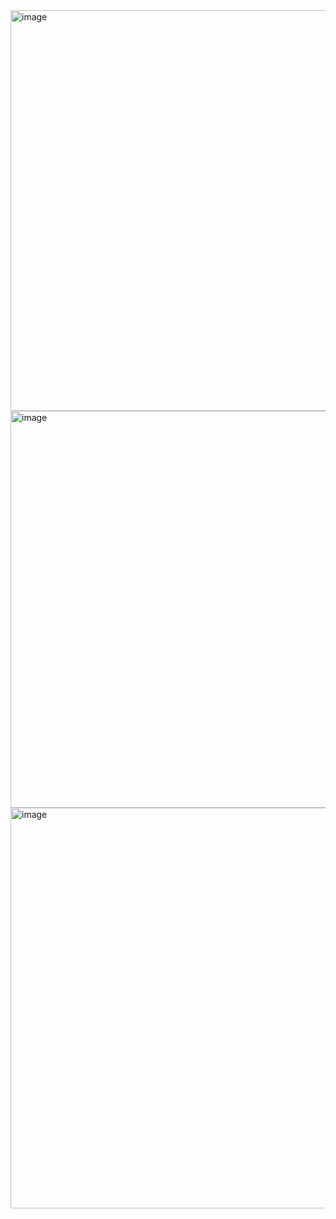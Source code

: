 <img width="641" alt="image" src="https://user-images.githubusercontent.com/89638496/200448126-f352ee99-e820-48f5-8880-551e061b63f3.png">
<img width="635" alt="image" src="https://user-images.githubusercontent.com/89638496/200448145-2446bbf7-1ab3-4442-90a0-7c3434b59626.png">
<img width="641" alt="image" src="https://user-images.githubusercontent.com/89638496/200448176-7ae5c28d-b7d6-42b1-a66f-4bb8055c3545.png">
